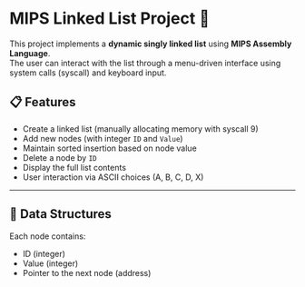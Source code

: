 # MIPS Linked List Project 🧠

This project implements a **dynamic singly linked list** using **MIPS Assembly Language**.  
The user can interact with the list through a menu-driven interface using system calls (syscall) and keyboard input.


## 📋 Features

- Create a linked list (manually allocating memory with syscall 9)
- Add new nodes (with integer `ID` and `Value`)
- Maintain sorted insertion based on node value
- Delete a node by `ID`
- Display the full list contents
- User interaction via ASCII choices (A, B, C, D, X)

---

## 🧠 Data Structures

Each node contains:
- ID (integer)
- Value (integer)
- Pointer to the next node (address)

